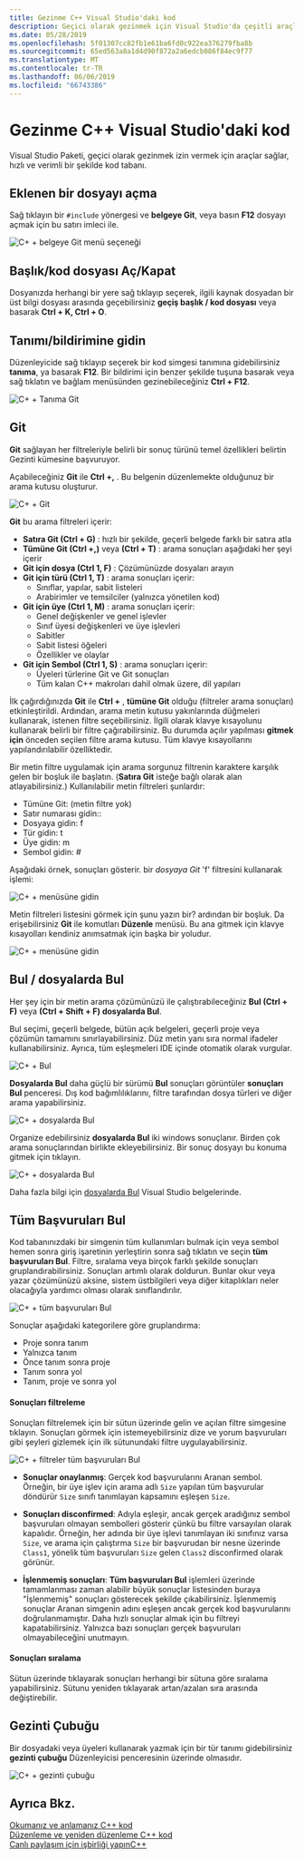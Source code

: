 ```yaml
---
title: Gezinme C++ Visual Studio'daki kod
description: Geçici olarak gezinmek için Visual Studio'da çeşitli araçlar kullanın, C++ kod tabanı.
ms.date: 05/28/2019
ms.openlocfilehash: 5f01307cc82fb1e61ba6fd0c922ea376279fba8b
ms.sourcegitcommit: 65ed563a8a1d4d90f872a2a6edcb086f84ec9f77
ms.translationtype: MT
ms.contentlocale: tr-TR
ms.lasthandoff: 06/06/2019
ms.locfileid: "66743386"
---
```

# <a name="navigate-c-code-in-visual-studio"></a>Gezinme C++ Visual Studio'daki kod

Visual Studio Paketi, geçici olarak gezinmek izin vermek için araçlar sağlar, hızlı ve verimli bir şekilde kod tabanı.

## <a name="open-an-included-file"></a>Eklenen bir dosyayı açma

Sağ tıklayın bir `#include` yönergesi ve **belgeye Git**, veya basın **F12** dosyayı açmak için bu satırı imleci ile.

![C&#43; &#43; belgeye Git menü seçeneği](../ide/media/go-to-document.png "belge gidin")

## <a name="toggle-headercode-file"></a>Başlık/kod dosyası Aç/Kapat

Dosyanızda herhangi bir yere sağ tıklayıp seçerek, ilgili kaynak dosyadan bir üst bilgi dosyası arasında geçebilirsiniz **geçiş başlık / kod dosyası** veya basarak **Ctrl + K, Ctrl + O**.

## <a name="go-to-definitiondeclaration"></a>Tanımı/bildirimine gidin

Düzenleyicide sağ tıklayıp seçerek bir kod simgesi tanımına gidebilirsiniz **tanıma**, ya basarak **F12**. Bir bildirimi için benzer şekilde tuşuna basarak veya sağ tıklatın ve bağlam menüsünden gezinebileceğiniz **Ctrl + F12**.

![C&#43; &#43; Tanıma Git](../ide/media/go-to-def.png "Tanıma Git")

## <a name="go-to"></a>Git

**Git** sağlayan her filtreleriyle belirli bir sonuç türünü temel özellikleri belirtin Gezinti kümesine başvuruyor. 

Açabileceğiniz **Git** ile **Ctrl +,** . Bu belgenin düzenlemekte olduğunuz bir arama kutusu oluşturur.

![C&#43; &#43; Git](../ide/media/go-to-cpp.png "gidin")

**Git** bu arama filtreleri içerir:

- **Satıra Git (Ctrl + G)** : hızlı bir şekilde, geçerli belgede farklı bir satıra atla
- **Tümüne Git (Ctrl +,)** veya **(Ctrl + T)** : arama sonuçları aşağıdaki her şeyi içerir
- **Git için dosya (Ctrl 1, F)** : Çözümünüzde dosyaları arayın
- **Git için türü (Ctrl 1, T)** : arama sonuçları içerir:
  - Sınıflar, yapılar, sabit listeleri
  - Arabirimler ve temsilciler (yalnızca yönetilen kod)
- **Git için üye (Ctrl 1, M)** : arama sonuçları içerir:
  - Genel değişkenler ve genel işlevler
  - Sınıf üyesi değişkenleri ve üye işlevleri
  - Sabitler
  - Sabit listesi öğeleri
  - Özellikler ve olaylar
- **Git için Sembol (Ctrl 1, S)** : arama sonuçları içerir:
  - Üyeleri türlerine Git ve Git sonuçları
  - Tüm kalan C++ makroları dahil olmak üzere, dil yapıları

İlk çağırdığınızda **Git** ile **Ctrl +** , **tümüne Git** olduğu (filtreler arama sonuçları) etkinleştirildi. Ardından, arama metin kutusu yakınlarında düğmeleri kullanarak, istenen filtre seçebilirsiniz. İlgili olarak klavye kısayolunu kullanarak belirli bir filtre çağırabilirsiniz. Bu durumda açılır yapılması **gitmek için** önceden seçilen filtre arama kutusu. Tüm klavye kısayollarını yapılandırılabilir özelliktedir.

Bir metin filtre uygulamak için arama sorgunuz filtrenin karaktere karşılık gelen bir boşluk ile başlatın. (**Satıra Git** isteğe bağlı olarak alan atlayabilirsiniz.) Kullanılabilir metin filtreleri şunlardır:

- Tümüne Git: (metin filtre yok)
- Satır numarası gidin::
- Dosyaya gidin: f
- Tür gidin: t
- Üye gidin: m
- Sembol gidin: #

Aşağıdaki örnek, sonuçları gösterir. bir *dosyaya Git* 'f' filtresini kullanarak işlemi:

![C&#43; &#43; menüsüne gidin](../ide/media/vs2017-go-to-results.png "menüsüne gidin")

Metin filtreleri listesini görmek için şunu yazın bir? ardından bir boşluk. Da erişebilirsiniz **Git** ile komutları **Düzenle** menüsü. Bu ana gitmek için klavye kısayolları kendiniz anımsatmak için başka bir yoludur.

![C&#43; &#43; menüsüne gidin](../ide/media/go-to-menu-cpp.png "menüsüne gidin")

## <a name="find--find-in-files"></a>Bul / dosyalarda Bul

Her şey için bir metin arama çözümünüzü ile çalıştırabileceğiniz **Bul (Ctrl + F)** veya **(Ctrl + Shift + F) dosyalarda Bul**.

Bul seçimi, geçerli belgede, bütün açık belgeleri, geçerli proje veya çözümün tamamını sınırlayabilirsiniz. Düz metin yanı sıra normal ifadeler kullanabilirsiniz. Ayrıca, tüm eşleşmeleri IDE içinde otomatik olarak vurgular.

![C&#43; &#43; Bul](../ide/media/find-cpp.png "bulun")

**Dosyalarda Bul** daha güçlü bir sürümü **Bul** sonuçları görüntüler **sonuçları Bul** penceresi. Dış kod bağımlılıklarını, filtre tarafından dosya türleri ve diğer arama yapabilirsiniz. 

![C&#43; &#43; dosyalarda Bul](../ide/media/find-in-files-cpp.png "dosyalarda Bul")

Organize edebilirsiniz **dosyalarda Bul** iki windows sonuçlanır. Birden çok arama sonuçlarından birlikte ekleyebilirsiniz. Bir sonuç dosyayı bu konuma gitmek için tıklayın.

![C&#43; &#43; dosyalarda Bul](../ide/media/vs2017-find-in-files-results.png "dosyalarda Bul")

Daha fazla bilgi için [dosyalarda Bul](/visualstudio/ide/find-in-files) Visual Studio belgelerinde.

## <a name="find-all-references"></a>Tüm Başvuruları Bul

Kod tabanınızdaki bir simgenin tüm kullanımları bulmak için veya sembol hemen sonra giriş işaretinin yerleştirin sonra sağ tıklatın ve seçin **tüm başvuruları Bul**. Filtre, sıralama veya birçok farklı şekilde sonuçları gruplandırabilirsiniz. Sonuçları artımlı olarak doldurun. Bunlar okur veya yazar çözümünüzü aksine, sistem üstbilgileri veya diğer kitaplıkları neler olacağıyla yardımcı olması olarak sınıflandırılır.

![C&#43; &#43; tüm başvuruları Bul](../ide/media/find-all-references-results-cpp.png "tüm başvuruları Bul")

Sonuçlar aşağıdaki kategorilere göre gruplandırma:

- Proje sonra tanım
- Yalnızca tanım
- Önce tanım sonra proje
- Tanım sonra yol
- Tanım, proje ve sonra yol

 #### <a name="filter-results"></a>Sonuçları filtreleme

Sonuçları filtrelemek için bir sütun üzerinde gelin ve açılan filtre simgesine tıklayın. Sonuçları görmek için istemeyebilirsiniz dize ve yorum başvuruları gibi şeyleri gizlemek için ilk sütunundaki filtre uygulayabilirsiniz.

![C&#43; &#43; filtreler tüm başvuruları Bul](../ide/media/find-all-references-filters-cpp.png "filtreler tüm başvuruları Bul")

- **Sonuçlar onaylanmış**: Gerçek kod başvurularını Aranan sembol. Örneğin, bir üye işlev için arama adlı `Size` yapılan tüm başvurular döndürür `Size` sınıfı tanımlayan kapsamını eşleşen `Size`.

- **Sonuçları disconfirmed**: Adıyla eşleşir, ancak gerçek aradığınız sembol başvuruları olmayan sembolleri gösterir çünkü bu filtre varsayılan olarak kapalıdır. Örneğin, her adında bir üye işlevi tanımlayan iki sınıfınız varsa `Size`, ve arama için çalıştırma `Size` bir başvurudan bir nesne üzerinde `Class1`, yönelik tüm başvuruları `Size` gelen `Class2` disconfirmed olarak görünür.

- **İşlenmemiş sonuçları**: **Tüm başvuruları Bul** işlemleri üzerinde tamamlanması zaman alabilir büyük sonuçlar listesinden buraya "İşlenmemiş" sonuçları gösterecek şekilde çıkabilirsiniz. İşlenmemiş sonuçlar Aranan simgenin adını eşleşen ancak gerçek kod başvurularını doğrulanmamıştır. Daha hızlı sonuçlar almak için bu filtreyi kapatabilirsiniz. Yalnızca bazı sonuçları gerçek başvuruları olmayabileceğini unutmayın.

 #### <a name="sort-results"></a>Sonuçları sıralama

Sütun üzerinde tıklayarak sonuçları herhangi bir sütuna göre sıralama yapabilirsiniz. Sütunu yeniden tıklayarak artan/azalan sıra arasında değiştirebilir.

## <a name="navigation-bar"></a>Gezinti Çubuğu

Bir dosyadaki veya üyeleri kullanarak yazmak için bir tür tanımı gidebilirsiniz **gezinti çubuğu** Düzenleyicisi penceresinin üzerinde olmasıdır.

![C&#43; &#43; gezinti çubuğu](../ide/media/navbar-cpp.png "gezinti çubuğu")

## <a name="see-also"></a>Ayrıca Bkz.

[Okumanız ve anlamanız C++ kod](read-and-understand-code-cpp.md)</br>
[Düzenleme ve yeniden düzenleme C++ kod](read-and-understand-code-cpp.md)</br>
[Canlı paylaşım için işbirliği yapınC++](live-share-cpp.md)
